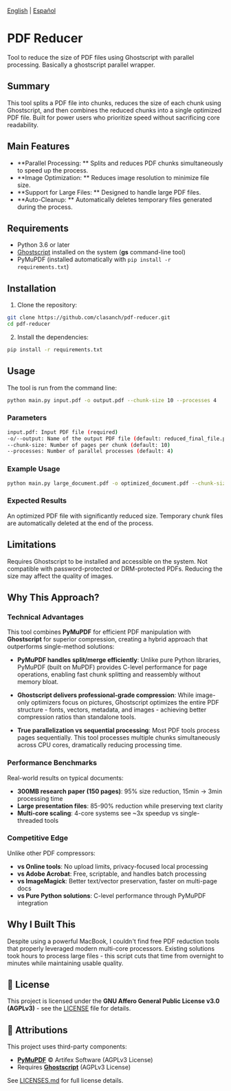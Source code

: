 [English](#) | [Español](docs/es/README.md)  

# PDF Reducer
Tool to reduce the size of PDF files using Ghostscript with parallel processing. Basically a ghostscript parallel wrapper.

## Summary
This tool splits a PDF file into chunks, reduces the size of each chunk using Ghostscript, and then combines the reduced chunks into a single optimized PDF file. Built for power users who prioritize speed without sacrificing core readability.

## Main Features
- **Parallel Processing: ** Splits and reduces PDF chunks simultaneously to speed up the process.
- **Image Optimization: ** Reduces image resolution to minimize file size.
- **Support for Large Files: ** Designed to handle large PDF files.
- **Auto-Cleanup: ** Automatically deletes temporary files generated during the process.

## Requirements
- Python 3.6 or later
- [Ghostscript](https://www.ghostscript.com/) installed on the system (**gs** command-line tool)
- PyMuPDF (installed automatically with `pip install -r requirements.txt`)

## Installation
1. Clone the repository:
```bash
git clone https://github.com/clasanch/pdf-reducer.git
cd pdf-reducer
```

2. Install the dependencies:

```bash
pip install -r requirements.txt
```

## Usage
The tool is run from the command line:

```bash
python main.py input.pdf -o output.pdf --chunk-size 10 --processes 4
```

### Parameters
```bash
input.pdf: Input PDF file (required)
-o/--output: Name of the output PDF file (default: reduced_final_file.pdf)
--chunk-size: Number of pages per chunk (default: 10)
--processes: Number of parallel processes (default: 4)
```

### Example Usage
```bash
python main.py large_document.pdf -o optimized_document.pdf --chunk-size 5 --processes 2
```

### Expected Results
An optimized PDF file with significantly reduced size.
Temporary chunk files are automatically deleted at the end of the process.

## Limitations
Requires Ghostscript to be installed and accessible on the system.
Not compatible with password-protected or DRM-protected PDFs.
Reducing the size may affect the quality of images.

## Why This Approach?

### Technical Advantages
This tool combines **PyMuPDF** for efficient PDF manipulation with **Ghostscript** for superior compression, creating a hybrid approach that outperforms single-method solutions:

- **PyMuPDF handles split/merge efficiently**: Unlike pure Python libraries, PyMuPDF (built on MuPDF) provides C-level performance for page operations, enabling fast chunk splitting and reassembly without memory bloat.

- **Ghostscript delivers professional-grade compression**: While image-only optimizers focus on pictures, Ghostscript optimizes the entire PDF structure - fonts, vectors, metadata, and images - achieving better compression ratios than standalone tools.

- **True parallelization vs sequential processing**: Most PDF tools process pages sequentially. This tool processes multiple chunks simultaneously across CPU cores, dramatically reducing processing time.

### Performance Benchmarks
Real-world results on typical documents:
- **300MB research paper (150 pages)**: 95% size reduction, 15min → 3min processing time
- **Large presentation files**: 85-90% reduction while preserving text clarity
- **Multi-core scaling**: 4-core systems see ~3x speedup vs single-threaded tools

### Competitive Edge
Unlike other PDF compressors:
- **vs Online tools**: No upload limits, privacy-focused local processing
- **vs Adobe Acrobat**: Free, scriptable, and handles batch processing
- **vs ImageMagick**: Better text/vector preservation, faster on multi-page docs
- **vs Pure Python solutions**: C-level performance through PyMuPDF integration

## Why I Built This
Despite using a powerful MacBook, I couldn't find free PDF reduction tools that properly leveraged modern multi-core processors. Existing solutions took hours to process large files - this script cuts that time from overnight to minutes while maintaining usable quality.

## 📜 License

This project is licensed under the **GNU Affero General Public License v3.0 (AGPLv3)** - see the [LICENSE](LICENSE) file for details.

## 📜 Attributions

This project uses third-party components:
- **[PyMuPDF](https://github.com/pymupdf/PyMuPDF)** © Artifex Software (AGPLv3 License)
- Requires **[Ghostscript](https://www.ghostscript.com/)** (AGPLv3 License)

See [LICENSES.md](LICENSES.md) for full license details.
